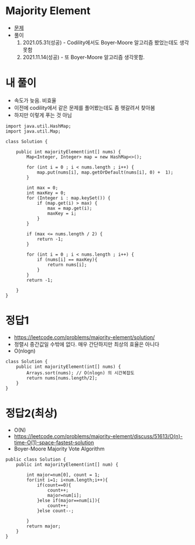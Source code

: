 # Majority Element
- [문제](https://leetcode.com/problems/majority-element/)
- 풀이
    1. 2021.05.31(성공) - Codility에서도 Boyer-Moore 알고리즘 봤었는데도 생각 못함
    2. 2021.11.14(성공) - 또 Boyer-Moore 알고리즘 생각못함.

# 내 풀이
- 속도가 늦음. 비효율
- 이전에 codility에서 같은 문제를 풀어봤는데도 좀 헷갈려서 찾아봄
- 하지만 이렇게 푸는 것 아님

```
import java.util.HashMap;
import java.util.Map;

class Solution {
 
    public int majorityElement(int[] nums) {
        Map<Integer, Integer> map = new HashMap<>();

        for (int i = 0 ; i < nums.length ; i++) {
            map.put(nums[i], map.getOrDefault(nums[i], 0) +  1);
        }

        int max = 0;
        int maxKey = 0;
        for (Integer i : map.keySet()) {
            if (map.get(i) > max) {
                max = map.get(i);
                maxKey = i;
            }
        }

        if (max <= nums.length / 2) {
            return -1;
        }

        for (int i = 0 ; i < nums.length ; i++) {
            if (nums[i] == maxKey){
                return nums[i];
            }
        }
        return -1;

    }
}
```

# 정답1
- https://leetcode.com/problems/majority-element/solution/
- 정렬시 중간값일 수밖에 없다. 매우 간단하지만 최상의 효율은 아니다
- O(nlogn)
```
class Solution {
    public int majorityElement(int[] nums) {
        Arrays.sort(nums); // O(nlogn) 의 시간복잡도
        return nums[nums.length/2];
    }
}
```

# 정답2(최상)
- O(N)
- https://leetcode.com/problems/majority-element/discuss/51613/O(n)-time-O(1)-space-fastest-solution
- Boyer-Moore Majority Vote Algorithm
```
public class Solution {
    public int majorityElement(int[] num) {

        int major=num[0], count = 1;
        for(int i=1; i<num.length;i++){
            if(count==0){
                count++;
                major=num[i];
            }else if(major==num[i]){
                count++;
            }else count--;
            
        }
        return major;
    }
}
```
